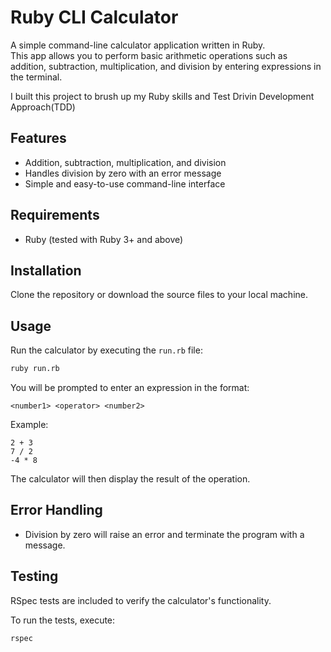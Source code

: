 # Ruby CLI Calculator

A simple command-line calculator application written in Ruby.  
This app allows you to perform basic arithmetic operations such as addition, subtraction, multiplication, and division by entering expressions in the terminal.

I built this project to brush up my Ruby skills and Test Drivin Development Approach(TDD)

## Features

- Addition, subtraction, multiplication, and division
- Handles division by zero with an error message
- Simple and easy-to-use command-line interface

## Requirements

- Ruby (tested with Ruby 3+ and above)

## Installation

Clone the repository or download the source files to your local machine.

## Usage

Run the calculator by executing the `run.rb` file:

```bash
ruby run.rb
```

You will be prompted to enter an expression in the format:

```
<number1> <operator> <number2>
```

Example:

```
2 + 3
7 / 2
-4 * 8
```

The calculator will then display the result of the operation.

## Error Handling

- Division by zero will raise an error and terminate the program with a message.

## Testing

RSpec tests are included to verify the calculator's functionality.

To run the tests, execute:

```bash
rspec
```


